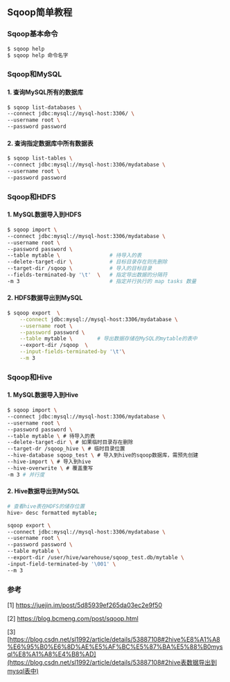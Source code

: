 ## Sqoop简单教程

### Sqoop基本命令

```bash
$ sqoop help
$ sqoop help 命令名字
```

### Sqoop和MySQL

#### 1. 查询MySQL所有的数据库

```bash
$ sqoop list-databases \
--connect jdbc:mysql://mysql-host:3306/ \
--username root \
--password password
```

#### 2. 查询指定数据库中所有数据表

```bash
$ sqoop list-tables \
--connect jdbc:mysql://mysql-host:3306/mydatabase \
--username root \
--password password
```

### Sqoop和HDFS

#### 1. MySQL数据导入到HDFS

``` bash
$ sqoop import \
--connect jdbc:mysql://mysql-host:3306/mydatabase \
--username root \
--password password \
--table mytable \                # 待导入的表
--delete-target-dir \            # 目标目录存在则先删除
--target-dir /sqoop \            # 导入的目标目录
--fields-terminated-by '\t'  \   # 指定导出数据的分隔符
-m 3                             # 指定并行执行的 map tasks 数量
```

#### 2. HDFS数据导出到MySQL

```bash
$ sqoop export  \
    --connect jdbc:mysql://mysql-host:3306/mydatabase \
    --username root \
    --password password \
    --table mytable \        # 导出数据存储在MySQL的mytable的表中
    --export-dir /sqoop  \
    --input-fields-terminated-by '\t'\
    --m 3 
```

### Sqoop和Hive

#### 1. MySQL数据导入到Hive

```bash
$ sqoop import \
--connect jdbc:mysql://mysql-host:3306/mydatabase \
--username root \
--password password \
--table mytable \ # 待导入的表
--delete-target-dir \ # 如果临时目录存在删除
--target-dr /sqoop_hive \ # 临时目录位置
--hive-database sqoop_test \ # 导入到hive的sqoop数据库，需预先创建
--hive-import \ # 导入到hive
--hive-overwrite \ # 覆盖重写
-m 3 # 并行度
```

#### 2. Hive数据导出到MySQL

```bash
# 查看hive表在HDFS的储存位置
hive> desc formatted mytable;
```

```bash
sqoop export \
--connect jdbc:mysql://mysql-host:3306/mydatabase \
--username root \
--password password \
--table mytable \ 
--export-dir /user/hive/warehouse/sqoop_test.db/mytable \ 
-input-field-terminated-by '\001' \
--m 3
```

### 参考

[1] https://juejin.im/post/5d85939ef265da03ec2e9f50

[2] https://blog.bcmeng.com/post/sqoop.html

[3] [https://blog.csdn.net/sl1992/article/details/53887108#2hive%E8%A1%A8%E6%95%B0%E6%8D%AE%E5%AF%BC%E5%87%BA%E5%88%B0mysql%E8%A1%A8%E4%B8%AD](https://blog.csdn.net/sl1992/article/details/53887108#2hive表数据导出到mysql表中)


